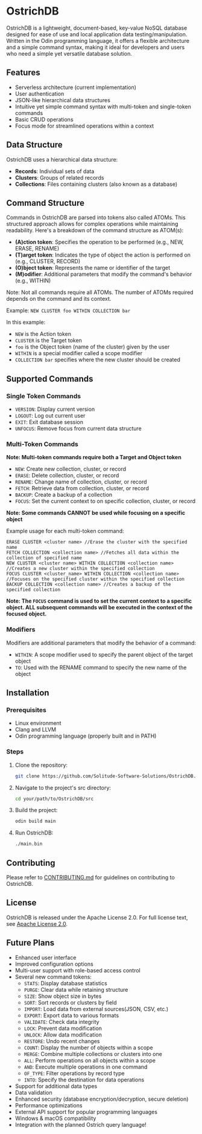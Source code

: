 # OstrichDB

OstrichDB is a lightweight, document-based, key-value NoSQL database designed for ease of use and local application data testing/manipulation. Written in the Odin programming language, it offers a flexible architecture and a simple command syntax, making it ideal for developers and users who need a simple yet versatile database solution.

## Features

- Serverless architecture (current implementation)
- User authentication
- JSON-like hierarchical data structures
- Intuitive yet simple command syntax with multi-token and single-token commands
- Basic CRUD operations
- Focus mode for streamlined operations within a context

## Data Structure

OstrichDB uses a hierarchical data structure:

- **Records**: Individual sets of data
- **Clusters**: Groups of related records
- **Collections**: Files containing clusters (also known as a database)

## Command Structure

Commands in OstrichDB are parsed into tokens also called ATOMs. This structured approach allows for complex operations while maintaining readability. Here's a breakdown of the command structure as ATOM(s):

- **(A)ction token**: Specifies the operation to be performed (e.g., NEW, ERASE, RENAME)
- **(T)arget token**: Indicates the type of object the action is performed on (e.g., CLUSTER, RECORD)
- **(O)bject token**: Represents the name or identifier of the target
- **(M)odifier**: Additional parameters that modify the command's behavior (e.g., WITHIN)

Note: Not all commands require all ATOMs. The number of ATOMs required depends on the command and its context.

Example: `NEW CLUSTER foo WITHIN COLLECTION bar`

In this example:
- `NEW` is the Action token
- `CLUSTER` is the Target token
- `foo` is the Object token (name of the cluster) given by the user
- `WITHIN` is a special modifier called a scope modifier
- `COLLECTION bar` specifies where the new cluster should be created

## Supported Commands

### Single Token Commands

- `VERSION`: Display current version
- `LOGOUT`: Log out current user
- `EXIT`: Exit database session
- `UNFOCUS`: Remove focus from current data structure

### Multi-Token Commands

**Note: Multi-token commands require both a Target and Object token**

- `NEW`: Create new collection, cluster, or record
- `ERASE`: Delete collection, cluster, or record
- `RENAME`: Change name of collection, cluster, or record
- `FETCH`: Retrieve data from collection, cluster, or record
- `BACKUP`: Create a backup of a collection
- `FOCUS`: Set the current context to on specific collection, cluster, or record

**Note: Some commands CANNOT be used while focusing on a specific object**

Example usage for each multi-token command:
```
ERASE CLUSTER <cluster name> //Erase the cluster with the specified name
FETCH COLLECTION <collection name> //Fetches all data within the collection of specified name
NEW CLUSTER <cluster name> WITHIN COLLECTION <collection name> //Creates a new cluster within the specified collection 
FOCUS CLUSTER <cluster_name> WITHIN COLLECTION <collection name>  //Focuses on the specified cluster within the specified collection
BACKUP COLLECTION <collection name> //Creates a backup of the specified collection
```
**Note: The `FOCUS` command is used to set the current context to a specific object. ALL subsequent commands will be executed in the context of the focused object.**

### Modifiers

Modifiers are additional parameters that modify the behavior of a command:

- `WITHIN`: A scope modifier used to specify the parent object of the target object
- `TO`: Used with the RENAME command to specify the new name of the object

## Installation

### Prerequisites

- Linux environment
- Clang and LLVM
- Odin programming language (properly built and in PATH)

### Steps

1. Clone the repository:
   ```bash
   git clone https://github.com/Solitude-Software-Solutions/OstrichDB.git
   ```

2. Navigate to the project's src directory:
   ```bash
   cd your/path/to/OstrichDB/src
   ```

3. Build the project:
   ```bash
   odin build main
   ```

4. Run OstrichDB:
   ```bash
   ./main.bin
   ```

## Contributing

Please refer to [CONTRIBUTING.md](CONTRIBUTING.md) for guidelines on contributing to OstrichDB.

## License

OstrichDB is released under the Apache License 2.0. For full license text, see [Apache License 2.0](https://www.apache.org/licenses/LICENSE-2.0).

## Future Plans

- Enhanced user interface
- Improved configuration options
- Multi-user support with role-based access control
- Several new command tokens:
  - `STATS`: Display database statistics
  - `PURGE`: Clear data while retaining structure
  - `SIZE`: Show object size in bytes
  - `SORT`: Sort records or clusters by field
  - `IMPORT`: Load data from external sources(JSON, CSV, etc.)
  - `EXPORT`: Export data to various formats
  - `VALIDATE`: Check data integrity
  - `LOCK`: Prevent data modification
  - `UNLOCK`: Allow data modification
  - `RESTORE`: Undo recent changes
  - `COUNT`: Display the number of objects within a scope
  - `MERGE`: Combine multiple collections or clusters into one 
  - `ALL`: Perform operations on all objects within a scope
  - `AND`: Execute multiple operations in one command
  - `OF_TYPE`: Filter operations by record type
  - `INTO`: Specify the destination for data operations
- Support for additional data types
- Data validation
- Enhanced security (database encryption/decryption, secure deletion)
- Performance optimizations
- External API support for popular programming languages
- Windows & macOS compatibility
- Integration with the planned Ostrich query language!